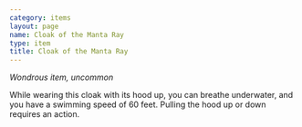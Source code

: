 ```yaml
---
category: items
layout: page
name: Cloak of the Manta Ray
type: item
title: Cloak of the Manta Ray 
---
```

_Wondrous item, uncommon_ 

While wearing this cloak with its hood up, you can breathe underwater, and you have a swimming speed of 60 feet. Pulling the hood up or down requires an action. 
